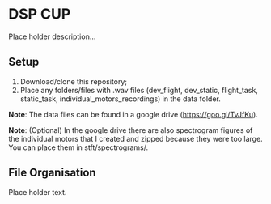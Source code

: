# DSP CUP
Place holder description...

## Setup
1. Download/clone this repository;
2. Place any folders/files with .wav files (dev_flight, dev_static, flight_task, static_task, individual_motors_recordings) in the data folder.

__Note__: The data files can be found in a google drive (https://goo.gl/TvJfKu).

__Note__: (Optional) In the google drive there are also spectrogram figures of the individual motors that I created and zipped because they were too large. You can place them in stft/spectrograms/.

## File Organisation
Place holder text.
